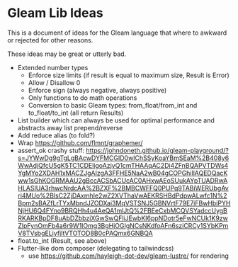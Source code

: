 # Gleam Lib Ideas

This is a document of ideas for the Gleam language that where to awkward or rejected for other reasons.

These ideas may be great or utterly bad.

* Extended number types
  * Enforce size limits (if result is equal to maximum size, Result is Error)
  * Allow / Disallow 0
  * Enforce sign (always negative, always positive)
  * Only functions to do math operations
  * Conversion to basic Gleam types: from_float/from_int and to_float/to_int (all return Results)
* List builder which can always be used for optimal performance and abstracts away list prepend/reverse
* Add reduce alias (to fold?)
* Wrap <https://github.com/flmnt/graphemer/>
* assert_ok crashy stuff: <https://johndoneth.github.io/gleam-playground/?s=JYWwDg9gTgLgBAcwDYFMCGID0wIChSSyKoaYBmSEaM%2B408y6WwAdjQfcU5gK5TC1CDEligoAzjyQ1cmTHAAqAC2Di4ZFnBQAPVTDWs4YgMYo2XDAH1xMACZJgAIzgA3FFHE5NaA2wB04gCOPGhillAQEDQacKww1sGhKOGRMAAU2gBccACSbACUcAC0AHxwAEoSUukAYpTUADRwAHLASIUA3rhwcNrdcAA%2BZXF%2BMBCWFFQ0PUPq9TABiWERUbgAvri4MUo%2BlsC2ZjDAxmhIe2wZ2XVThaVwAEKRSHBdPdpwALwfc1N%2Bpm2sBAZfLrTYxMbndJZODXai3MqVSTSNJ5GBNVrtF79E7iFBwHbiPYHNjHU6Q4FYno9BRQHh4u4AeQA1mlJtQ%2FBEeCxbMCQVSYadccUygBRKARKBpDF8uAbDZbbziXGwSwQFliJEwbKI6ppNDotr5eFwNCUk1K9zwZlpFynOmFb4a6r9W1IOmg3BgHjOGIgNCsNKdfoAFn6sziCRCy1SYbKPmV8TVsbgELiyfjltVTOTOD8B0cPAQmx6GNBQA>
* float.to_int (Result, see above)
* Flutter-like dom composer (delegating to tailwindcss)
  * use https://github.com/hayleigh-dot-dev/gleam-lustre/ for rendering
